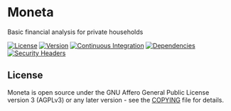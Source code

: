 # Moneta

Basic financial analysis for private households

[![License](https://img.shields.io/github/license/captanova/moneta)](https://github.com/CaptaNova/moneta/blob/main/COPYING)
[![Version](https://img.shields.io/github/package-json/v/captanova/moneta)](https://github.com/CaptaNova/moneta/blob/main/package.json)
[![Continuous Integration](https://github.com/captanova/moneta/workflows/Continuous%20Integration/badge.svg)](https://github.com/captanova/moneta/actions)
[![Dependencies](https://img.shields.io/david/captanova/moneta)](https://david-dm.org/captanova/moneta)
[![Security Headers](https://img.shields.io/security-headers?url=https%3A%2F%2Fmoneta.captanova.de)](https://securityheaders.com/?q=moneta.captanova.de&hide=on&followRedirects=on)

## License

Moneta is open source under the GNU Affero General Public License version 3 (AGPLv3) or any later version - see the [COPYING](./COPYING) file for details.
